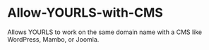 Allow-YOURLS-with-CMS
=====================

Allows YOURLS to work on the same domain name with a CMS like WordPress, Mambo, or Joomla.